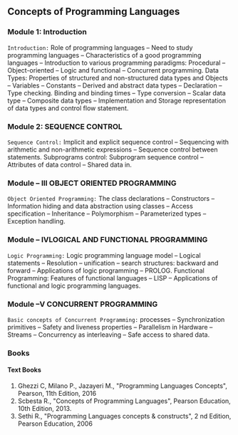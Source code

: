 ## Concepts of Programming Languages


### Module 1: Introduction
`Introduction:` Role of programming languages – Need to study programming languages –
Characteristics of a good programming languages – Introduction to various programming
paradigms: Procedural – Object-oriented – Logic and functional – Concurrent
programming. Data Types: Properties of structured and non-structured data types and
Objects – Variables – Constants – Derived and abstract data types – Declaration – Type
checking. Binding and binding times – Type conversion – Scalar data type – Composite
data types – Implementation and Storage representation of data types and control flow
statement. 

### Module 2: SEQUENCE CONTROL
`Sequence Control:` Implicit and explicit sequence control – Sequencing with arithmetic
and non-arithmetic expressions – Sequence control between statements. Subprograms
control: Subprogram sequence control – Attributes of data control – Shared data in. 

### Module – III OBJECT ORIENTED PROGRAMMING
`Object Oriented Programming:` The class declarations – Constructors – Information hiding
and data abstraction using classes – Access specification – Inheritance – Polymorphism –
Parameterized types – Exception handling. 

### Module – IVLOGICAL AND FUNCTIONAL PROGRAMMING
`Logic Programming:` Logic programming language model – Logical statements – Resolution – unification – search structures: backward and forward – Applications of logic programming – PROLOG. Functional Programming: Features of functional
languages – LISP – Applications of functional and logic programming languages.

### Module –V CONCURRENT PROGRAMMING
`Basic concepts of Concurrent Programming:` processes – Synchronization primitives –
Safety and liveness properties – Parallelism in Hardware – Streams – Concurrency as
interleaving – Safe access to shared data.


### Books

#### Text Books
1. Ghezzi C, Milano P., Jazayeri M., "Programming Languages Concepts", Pearson, 11th Edition, 2016 
2. Scbesta R., "Concepts of Programming Languages", Pearson Education, 10th Edition, 2013.
3. Sethi R., "Programming Languages concepts & constructs", 2 nd Edition, Pearson Education, 2006 
